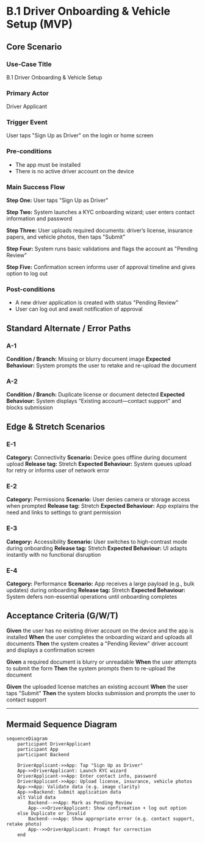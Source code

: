 # B.1 Driver Onboarding & Vehicle Setup (MVP)

## Core Scenario

### Use-Case Title

B.1 Driver Onboarding & Vehicle Setup

### Primary Actor

Driver Applicant

### Trigger Event

User taps "Sign Up as Driver" on the login or home screen

### Pre-conditions

* The app must be installed
* There is no active driver account on the device

### Main Success Flow

**Step One:** User taps "Sign Up as Driver"

**Step Two:** System launches a KYC onboarding wizard; user enters contact information and password

**Step Three:** User uploads required documents: driver’s license, insurance papers, and vehicle photos, then taps "Submit"

**Step Four:** System runs basic validations and flags the account as "Pending Review"

**Step Five:** Confirmation screen informs user of approval timeline and gives option to log out

### Post-conditions

* A new driver application is created with status "Pending Review"
* User can log out and await notification of approval

## Standard Alternate / Error Paths

### A-1

**Condition / Branch:** Missing or blurry document image
**Expected Behaviour:** System prompts the user to retake and re-upload the document

### A-2

**Condition / Branch:** Duplicate license or document detected
**Expected Behaviour:** System displays “Existing account—contact support” and blocks submission

## Edge & Stretch Scenarios

### E-1

**Category:** Connectivity
**Scenario:** Device goes offline during document upload
**Release tag:** Stretch
**Expected Behaviour:** System queues upload for retry or informs user of network error

### E-2

**Category:** Permissions
**Scenario:** User denies camera or storage access when prompted
**Release tag:** Stretch
**Expected Behaviour:** App explains the need and links to settings to grant permission

### E-3

**Category:** Accessibility
**Scenario:** User switches to high-contrast mode during onboarding
**Release tag:** Stretch
**Expected Behaviour:** UI adapts instantly with no functional disruption

### E-4

**Category:** Performance
**Scenario:** App receives a large payload (e.g., bulk updates) during onboarding
**Release tag:** Stretch
**Expected Behaviour:** System defers non-essential operations until onboarding completes

## Acceptance Criteria (G/W/T)

**Given** the user has no existing driver account on the device and the app is installed
**When** the user completes the onboarding wizard and uploads all documents
**Then** the system creates a "Pending Review" driver account and displays a confirmation screen

**Given** a required document is blurry or unreadable
**When** the user attempts to submit the form
**Then** the system prompts them to re-upload the document

**Given** the uploaded license matches an existing account
**When** the user taps "Submit"
**Then** the system blocks submission and prompts the user to contact support

---

## Mermaid Sequence Diagram

```mermaid
sequenceDiagram
    participant DriverApplicant
    participant App
    participant Backend

    DriverApplicant->>App: Tap "Sign Up as Driver"
    App->>DriverApplicant: Launch KYC wizard
    DriverApplicant->>App: Enter contact info, password
    DriverApplicant->>App: Upload license, insurance, vehicle photos
    App->>App: Validate data (e.g. image clarity)
    App->>Backend: Submit application data
    alt Valid data
        Backend-->>App: Mark as Pending Review
        App-->>DriverApplicant: Show confirmation + log out option
    else Duplicate or Invalid
        Backend-->>App: Show appropriate error (e.g. contact support, retake photo)
        App-->>DriverApplicant: Prompt for correction
    end
```
